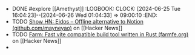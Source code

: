 - DONE #explore [[Amethyst]]
  :LOGBOOK:
  CLOCK: [2024-06-25 Tue 16:04:23]--[2024-06-26 Wed 01:04:33] =>  09:00:10
  :END:
- TODO [Show HN: Eidos – Offline alternative to Notion (github.com/mayneyao)](https://news.ycombinator.com/item?id=40746773) on [[Hacker News]]
- TODO [Farm: Fast vite compatible build tool written in Rust (farmfe.org)](https://news.ycombinator.com/item?id=40756034) on [[Hacker News]]
-